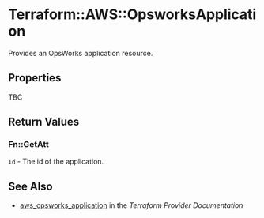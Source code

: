 # Terraform::AWS::OpsworksApplication

Provides an OpsWorks application resource.

## Properties

TBC

## Return Values

### Fn::GetAtt

`Id` - The id of the application.

## See Also

* [aws_opsworks_application](https://www.terraform.io/docs/providers/aws/r/opsworks_application.html) in the _Terraform Provider Documentation_